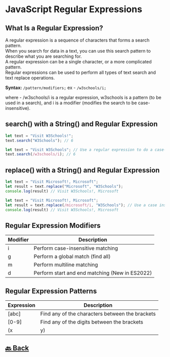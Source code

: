<h1>JavaScript Regular Expressions</h1>

<h2>What Is a Regular Expression?</h2>

A regular expression is a sequence of characters that forms a search pattern. </br>
When you search for data in a text, you can use this search pattern to describe what you are searching for. </br>
A regular expression can be a single character, or a more complicated pattern. </br>
Regular expressions can be used to perform all types of text search and text replace operations. </br>

**Syntax:** `/pattern/modifiers;` ex - `/w3schools/i;`

where - /w3schools/i  is a regular expression, w3schools  is a pattern (to be used in a search), and i  is a modifier (modifies the search to be case-insensitive).

<h2>search() with a String() and Regular Expression</h2>

```javascript
let text = "Visit W3Schools!";
text.search("W3Schools"); // 6

let text = "Visit W3Schools"; // Use a regular expression to do a case-insensitive search for "w3schools" in a string
text.search(/w3schools/i); // 6
```

<h2>replace() with a String() and Regular Expression</h2>

```javascript
let text = "Visit Microsoft!, Microsoft";
let result = text.replace("Microsoft", "W3Schools");
console.log(result) // Visit W3Schools!, Microsoft

let text = "Visit Microsoft!, Microsoft";
let result = text.replace(/microsoft/i, "W3Schools"); // Use a case insensitive regular expression to replace Microsoft with W3Schools in a string
console.log(result) // Visit W3Schools!, Microsoft
```

<h2>Regular Expression Modifiers</h2>

| Modifier | Description                                    |
| -------- | ---------------------------------------------- |
| i        | Perform case-insensitive matching              |
| g        | Perform a global match (find all)              |
| m        | Perform multiline matching                     |
| d        | Perform start and end matching (New in ES2022) |

<h2>Regular Expression Patterns</h2>

| Expression  | Description                                     |
| ----------- | ----------------------------------------------- |
| [abc]       | Find any of the characters between the brackets |
| [0-9]       | Find any of the digits between the brackets     |
| (x|y) | Find any of the alternatives separated with |         |

<h2><a href="https://github.com/sanjay9616/JavaScript/blob/master/JavaScript-Tutorial/Data-Types/README.md"> 🔙 Back</a></h2>